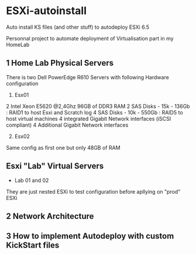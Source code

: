 # ESXi-autoinstall
Auto install KS files (and other stuff) to autodeploy ESXi 6.5

Personnal project to automate deployment of Virtualisation part in my HomeLab

## 1 Home Lab Physical Servers

There is two Dell PowerEdge R610 Servers with following Hardware configuration 

1. Esx01

2 Intel Xeon E5620  @2,4Ghz
96GB of DDR3 RAM
2 SAS Disks - 15k - 136Gb : RAID1 to host Esxi and Scratch log
4 SAS Disks - 10k - 550Gb : RAID5 to host virtual machines
4 integrated Gigabit Network interfaces (iSCSI compliant)
4 Additional Gigabit Network interfaces

2. Esx02

Same config as first one but only 48GB of RAM


## Esxi "Lab" Virtual Servers

- Lab 01 and 02

They are just nested ESXi to test configuration before apllying on "prod" ESXi


## 2 Network Architecture

## 3 How to implement Autodeploy with custom KickStart files




